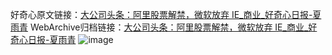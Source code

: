 好奇心原文链接：[大公司头条：阿里股票解禁，微软放弃 IE_商业_好奇心日报-夏雨青](https://www.qdaily.com/articles/7507.html)
WebArchive归档链接：[大公司头条：阿里股票解禁，微软放弃 IE_商业_好奇心日报-夏雨青](http://web.archive.org/web/20170911055152/http://www.qdaily.com/articles/7507.html)
![image](http://ww3.sinaimg.cn/large/007d5XDply1g3wjiwlqd2j30u03cze81)